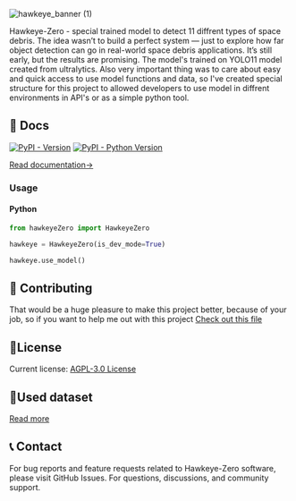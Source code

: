 ![hawkeye_banner (1)](https://github.com/user-attachments/assets/2fc19973-58b3-459d-9dd0-968a7ba8cbc4)

Hawkeye-Zero - special trained model to detect 11 diffrent types of space debris. 
The idea wasn’t to build a perfect system — just to explore how far object detection can go in real-world space debris applications.
It’s still early, but the results are promising. The model's trained on YOLO11 model created from ultralytics. Also very important thing was to care about easy and quick access to use model functions and data, so I've created special structure for this project to allowed developers to use model in diffrent environments in API's or as a simple python tool.

## 📄 Docs
[![PyPI - Version](https://img.shields.io/pypi/v/ultralytics?logo=pypi&logoColor=white)]()  [![PyPI - Python Version](https://img.shields.io/pypi/pyversions/ultralytics?logo=python&logoColor=gold)]()

[Read documentation->]()


### Usage
#### Python
```python
from hawkeyeZero import HawkeyeZero

hawkeye = HawkeyeZero(is_dev_mode=True)

hawkeye.use_model()
```

## 🤝 Contributing
That would be a huge pleasure to make this project better, because of your job, so if you want to help me out with this project [Check out this file]()

## 📜License
Current license: [AGPL-3.0 License](https://github.com/Gabrli/Hawkeye-Zero/blob/main/LICENSE)
## 📘Used dataset
[Read more](https://www.kaggle.com/datasets/muhammadzakria2001/space-debris-detection-dataset-for-yolov8?select=data.yaml)

## 📞 Contact
For bug reports and feature requests related to Hawkeye-Zero software, please visit GitHub Issues. For questions, discussions, and community support.




